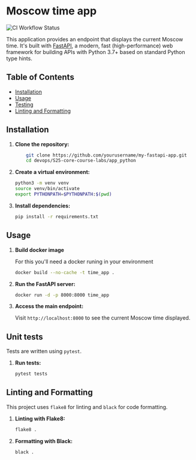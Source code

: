# Moscow time app

![CI Workflow Status](https://github.com/Egor-Salnikov/S25-core-course-labs/actions/workflows/ci.yml/badge.svg)

This application provides an endpoint that displays the current Moscow time. It's built with [FastAPI](https://fastapi.tiangolo.com/), a modern, fast (high-performance) web framework for building APIs with Python 3.7+ based on standard Python type hints.

## Table of Contents

- [Installation](#installation)
- [Usage](#usage)
- [Testing](#testing)
- [Linting and Formatting](#linting-and-formatting)

## Installation

1. **Clone the repository:**

    ```bash
        git clone https://github.com/yourusername/my-fastapi-app.git
        cd devops/S25-core-course-labs/app_python
    ```

2. **Create a virtual environment:**

    ```bash
    python3 -m venv venv
    source venv/bin/activate
    export PYTHONPATH=$PYTHONPATH:$(pwd)
    ```

3. **Install dependencies:**

    ```bash
    pip install -r requirements.txt
    ```

## Usage
1. **Build docker image**

    For this you'll need a docker runing in your environment

    ```bash
    docker build --no-cache -t time_app .
    ```

2. **Run the FastAPI server:**

    ```bash
    docker run -d -p 8000:8000 time_app
    ```

3. **Access the main endpoint:**

    Visit `http://localhost:8000` to see the current Moscow time displayed.

## Unit tests

Tests are written using `pytest`.

1. **Run tests:**

    ```bash
    pytest tests
    ```

## Linting and Formatting

This project uses `flake8` for linting and `black` for code formatting.

1. **Linting with Flake8:**

    ```bash
    flake8 .
    ```

2. **Formatting with Black:**

    ```bash
    black .
    ```
